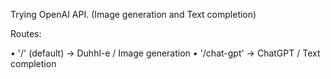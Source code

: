 Trying OpenAI API. (Image generation and Text completion)

Routes:

• '/' (default) -> Duhhl-e / Image generation
• '/chat-gpt' -> ChatGPT / Text completion
